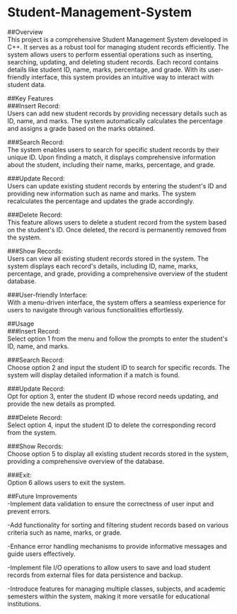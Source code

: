 # Student-Management-System<br>

##Overview<br>
This project is a comprehensive Student Management System developed in C++. It serves as a robust tool for managing student records efficiently. The system allows users to perform essential operations such as inserting, searching, updating, and deleting student records. Each record contains details like student ID, name, marks, percentage, and grade. With its user-friendly interface, this system provides an intuitive way to interact with student data.<br>

##Key Features<br>
###Insert Record: <br>
Users can add new student records by providing necessary details such as ID, name, and marks. The system automatically calculates the percentage and assigns a grade based on the marks obtained.<br>

###Search Record: <br>
The system enables users to search for specific student records by their unique ID. Upon finding a match, it displays comprehensive information about the student, including their name, marks, percentage, and grade.<br>

###Update Record: <br>
Users can update existing student records by entering the student's ID and providing new information such as name and marks. The system recalculates the percentage and updates the grade accordingly.<br>

###Delete Record: <br>
This feature allows users to delete a student record from the system based on the student's ID. Once deleted, the record is permanently removed from the system.<br>

###Show Records: <br>
Users can view all existing student records stored in the system. The system displays each record's details, including ID, name, marks, percentage, and grade, providing a comprehensive overview of the student database.<br>

###User-friendly Interface: <br>
With a menu-driven interface, the system offers a seamless experience for users to navigate through various functionalities effortlessly.<br>

##Usage<br>
###Insert Record: <br>
Select option 1 from the menu and follow the prompts to enter the student's ID, name, and marks.<br>

###Search Record: <br>
Choose option 2 and input the student ID to search for specific records. The system will display detailed information if a match is found.<br>

###Update Record: <br>
Opt for option 3, enter the student ID whose record needs updating, and provide the new details as prompted.<br>

###Delete Record: <br>
Select option 4, input the student ID to delete the corresponding record from the system.<br>

###Show Records: <br>
Choose option 5 to display all existing student records stored in the system, providing a comprehensive overview of the database.<br>

###Exit: <br>
Option 6 allows users to exit the system.<br>

##Future Improvements<br>
-Implement data validation to ensure the correctness of user input and prevent errors.<br>

-Add functionality for sorting and filtering student records based on various criteria such as name, marks, or grade.<br>

-Enhance error handling mechanisms to provide informative messages and guide users effectively.<br>

-Implement file I/O operations to allow users to save and load student records from external files for data persistence and backup.<br>

-Introduce features for managing multiple classes, subjects, and academic semesters within the system, making it more versatile for educational institutions.<br>





